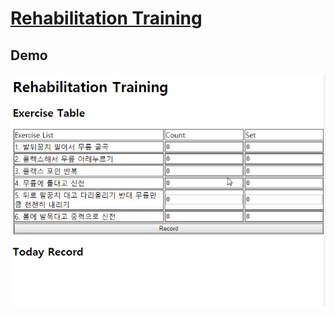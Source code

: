 # [Rehabilitation Training](https://github.com/qvil/vue-playground/tree/master/examples/rehabilitation-training)

## Demo

![demo.gif](./demo.gif)
